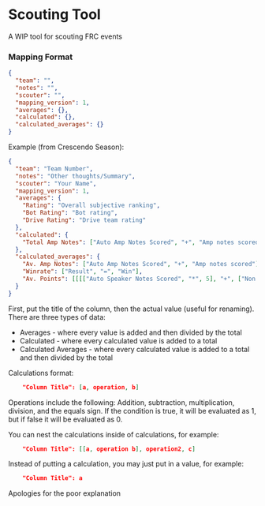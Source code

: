 # Scouting Tool
 A WIP tool for scouting FRC events


### Mapping Format
```json
{
  "team": "",
  "notes": "",
  "scouter": "",
  "mapping_version": 1,
  "averages": {},
  "calculated": {},
  "calculated_averages": {}
}
```
Example (from Crescendo Season):
```json
{
  "team": "Team Number",
  "notes": "Other thoughts/Summary",
  "scouter": "Your Name",
  "mapping_version": 1,
  "averages": {
    "Rating": "Overall subjective ranking",
    "Bot Rating": "Bot rating",
    "Drive Rating": "Drive team rating"
  },
  "calculated": {
    "Total Amp Notes": ["Auto Amp Notes Scored", "+", "Amp notes scored"]
  },
  "calculated_averages": {
    "Av. Amp Notes": ["Auto Amp Notes Scored", "+", "Amp notes scored"],
    "Winrate": ["Result", "=", "Win"],
    "Av. Points": [[[["Auto Speaker Notes Scored", "*", 5], "+", ["Non amplified speaker notes scored", "*", 2]], "+", [["Auto Amp Notes Scored", "*", 2], "+", "Amp notes scored"]], "+", ["Amplified speaker notes scored", "*", 5]]
  }
}
```
First, put the title of the column, then the actual value (useful for renaming). 
There are three types of data:
- Averages - where every value is added and then divided by the total
- Calculated - where every calculated value is added to a total
- Calculated Averages - where every calculated value is added to a total and then divided by the total

Calculations format:
```json
    "Column Title": [a, operation, b]
```
Operations include the following:
Addition, subtraction, multiplication, division, and the equals sign. If the condition is true, it will be evaluated as 1, but if false it will be evaluated as 0.

You can nest the calculations inside of calculations, for example:
```json
    "Column Title": [[a, operation b], operation2, c]
```

Instead of putting a calculation, you may just put in a value, for example:
```json
    "Column Title": a
```

Apologies for the poor explanation